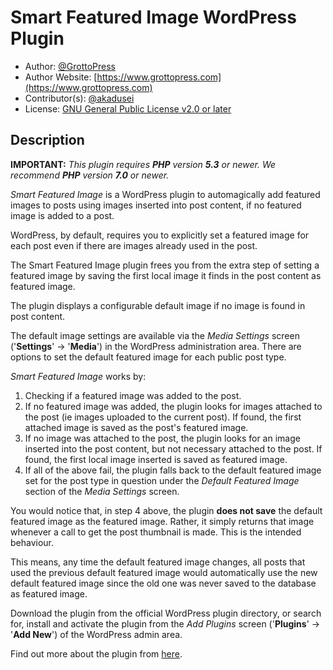 # Smart Featured Image WordPress Plugin

* Author: [@GrottoPress](https://gitlab.com/grottopress)
* Author Website: [https://www.grottopress.com](https://www.grottopress.com)
* Contributor(s): [@akadusei](https://gitlab.com/akadusei)
* License: [GNU General Public License v2.0 or later](http://www.gnu.org/licenses/gpl-2.0.html)

## Description

**IMPORTANT:** *This plugin requires **PHP** version **5.3** or newer. We recommend **PHP** version **7.0** or newer.*

*Smart Featured Image* is a WordPress plugin to automagically add featured images to posts using images inserted into post content, if no featured image is added to a post.

WordPress, by default, requires you to explicitly set a featured image for each post even if there are images already used in the post.

The Smart Featured Image plugin frees you from the extra step of setting a featured image by saving the first local image it finds in the post content as featured image.

The plugin displays a configurable default image if no image is found in post content.

The default image settings are available via the *Media Settings* screen ('**Settings**' -> '**Media**') in the WordPress administration area. There are options to set the default featured image for each public post type.

*Smart Featured Image* works by:

1. Checking if a featured image was added to the post.
1. If no featured image was added, the plugin looks for images attached to the post (ie images uploaded to the current post). If found, the first attached image is saved as the post's featured image.
1. If no image was attached to the post, the plugin looks for an image inserted into the post content, but not necessary attached to the post. If found, the first local image inserted is saved as featured image.
1. If all of the above fail, the plugin falls back to the default featured image set for the post type in question under the *Default Featured Image* section of the *Media Settings* screen.

You would notice that, in step 4 above, the plugin **does not save** the default featured image as the featured image. Rather, it simply returns that image whenever a call to get the post thumbnail is made. This is the intended behaviour.

This means, any time the default featured image changes, all posts that used the previous default featured image would automatically use the new default featured image since the old one was never saved to the database as featured image.

Download the plugin from the official WordPress plugin directory, or search for, install and activate the plugin from the *Add Plugins* screen ('**Plugins**' -> '**Add New**') of the WordPress admin area.

Find out more about the plugin from [here](https://www.grottopress.com/tutorials/smart-featured-image-wordpress-plugin/).